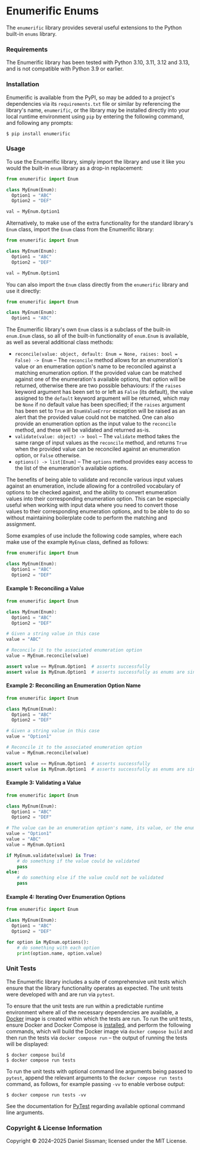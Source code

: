 # Enumerific Enums

The `enumerific` library provides several useful extensions to the Python built-in `enums` library.

### Requirements

The Enumerific library has been tested with Python 3.10, 3.11, 3.12 and 3.13, and is not
compatible with Python 3.9 or earlier.

### Installation

Enumerific is available from the PyPI, so may be added to a project's dependencies via
its `requirements.txt` file or similar by referencing the library's name, `enumerific`,
or the library may be installed directly into your local runtime environment using `pip`
by entering the following command, and following any prompts:

	$ pip install enumerific

### Usage

To use the Enumerific library, simply import the library and use it like you would the built-in `enum` library as a drop-in replacement:

```python
from enumerific import Enum

class MyEnum(Enum):
  Option1 = "ABC"
  Option2 = "DEF"

val = MyEnum.Option1
```

Alternatively, to make use of the extra functionality for the standard library's `Enum`
class, import the `Enum` class from the Enumerific library:

```python
from enumerific import Enum

class MyEnum(Enum):
  Option1 = "ABC"
  Option2 = "DEF"

val = MyEnum.Option1
```

You can also import the `Enum` class directly from the `enumerific` library and use it directly:

```python
from enumerific import Enum

class MyEnum(Enum):
  Option1 = "ABC"
```

The Enumerific library's own `Enum` class is a subclass of the built-in `enum.Enum` class, so all of the built-in functionality of `enum.Enum` is available, as well as several additional class methods:

* `reconcile(value: object, default: Enum = None, raises: bool = False) -> Enum` – The `reconcile` method allows for an enumeration's value or an enumeration option's name to be reconciled against a matching enumeration option. If the provided value can be matched against one of the enumeration's available options, that option will be returned, otherwise there are two possible behaviours: if the `raises` keyword argument has been set to or left as `False` (its default), the value assigned to the `default` keyword argument will be returned, which may be `None` if no default value has been specified; if the `raises` argument has been set to `True` an `EnumValueError` exception will be raised as an alert that the provided value could not be matched. One can also provide an enumeration option as the input value to the `reconcile` method, and these will be validated and returned as-is.
* `validate(value: object) -> bool` – The `validate` method takes the same range of input values as the `reconcile` method, and returns `True` when the provided value can be reconciled against an enumeration option, or `False` otherwise.
* `options() -> list[Enum]` – The `options` method provides easy access to the list of the enumeration's available options.

The benefits of being able to validate and reconcile various input values against an enumeration, include allowing for a controlled vocabulary of options to be checked against, and the ability to convert enumeration values into their corresponding enumeration option. This can be especially useful when working with input data where you need to convert those values to their corresponding enumeration options, and to be able to do so without maintaining boilerplate code to perform the matching and assignment.

Some examples of use include the following code samples, where each make use of the example `MyEnum` class, defined as follows:

```python
from enumerific import Enum

class MyEnum(Enum):
  Option1 = "ABC"
  Option2 = "DEF"
```

#### Example 1: Reconciling a Value

```python
from enumerific import Enum

class MyEnum(Enum):
  Option1 = "ABC"
  Option2 = "DEF"

# Given a string value in this case
value = "ABC"

# Reconcile it to the associated enumeration option
value = MyEnum.reconcile(value)

assert value == MyEnum.Option1  # asserts successfully
assert value is MyEnum.Option1  # asserts successfully as enums are singletons
```

#### Example 2: Reconciling an Enumeration Option Name

```python
from enumerific import Enum

class MyEnum(Enum):
  Option1 = "ABC"
  Option2 = "DEF"

# Given a string value in this case
value = "Option1"

# Reconcile it to the associated enumeration option
value = MyEnum.reconcile(value)

assert value == MyEnum.Option1  # asserts successfully
assert value is MyEnum.Option1  # asserts successfully as enums are singletons
```

#### Example 3: Validating a Value

```python
from enumerific import Enum

class MyEnum(Enum):
  Option1 = "ABC"
  Option2 = "DEF"

# The value can be an enumeration option's name, its value, or the enumeration option
value = "Option1"
value = "ABC"
value = MyEnum.Option1

if MyEnum.validate(value) is True:
    # do something if the value could be validated
    pass
else:
    # do something else if the value could not be validated
    pass
```

#### Example 4: Iterating Over Enumeration Options

```python
from enumerific import Enum

class MyEnum(Enum):
  Option1 = "ABC"
  Option2 = "DEF"

for option in MyEnum.options():
    # do something with each option
    print(option.name, option.value)
```

### Unit Tests

The Enumerific library includes a suite of comprehensive unit tests which ensure that the library functionality operates as expected. The unit tests were developed with and are run via `pytest`.

To ensure that the unit tests are run within a predictable runtime environment where all of the necessary dependencies are available, a [Docker](https://www.docker.com) image is created within which the tests are run. To run the unit tests, ensure Docker and Docker Compose is [installed](https://docs.docker.com/engine/install/), and perform the following commands, which will build the Docker image via `docker compose build` and then run the tests via `docker compose run` – the output of running the tests will be displayed:

```shell
$ docker compose build
$ docker compose run tests
```

To run the unit tests with optional command line arguments being passed to `pytest`, append the relevant arguments to the `docker compose run tests` command, as follows, for example passing `-vv` to enable verbose output:

```shell
$ docker compose run tests -vv
```

See the documentation for [PyTest](https://docs.pytest.org/en/latest/) regarding available optional command line arguments.

### Copyright & License Information

Copyright © 2024–2025 Daniel Sissman; licensed under the MIT License.